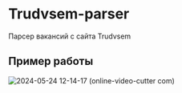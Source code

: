 # Trudvsem-parser
Парсер вакансий с сайта Trudvsem
## Пример работы
![2024-05-24 12-14-17 (online-video-cutter com)](https://github.com/Neas1231/Trudvsem-parser/assets/120177610/5e96e013-9d1c-4caf-bef5-11e4ac60e821)
